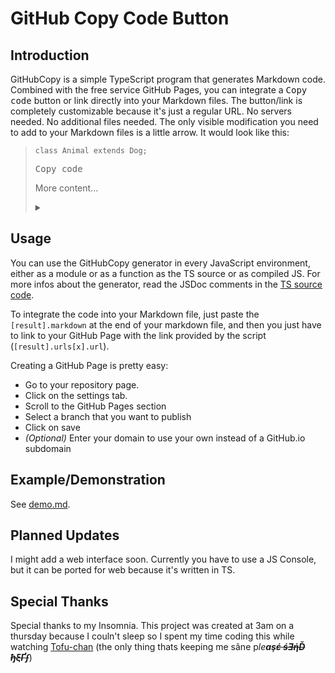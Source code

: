 # GitHub Copy Code Button

## Introduction

GitHubCopy is a simple TypeScript program that generates Markdown code. Combined with the free service GitHub Pages, you can integrate a <kbd>Copy code</kbd> button or link directly into your Markdown files. The button/link is completely customizable because it's just a regular URL. No servers needed. No additional files needed. The only visible modification you need to add to your Markdown files is a little arrow. It would look like this:

> ```class Animal extends Dog;```
>
> <kbd>Copy code</kbd>
>
> More content...
>
> <details><summary></summary>Here would be a JS Script tag.</details>

## Usage

You can use the GitHubCopy generator in every JavaScript environment, either as a module or as a function as the TS source or as compiled JS. For more infos about the generator, read the JSDoc comments in the [TS source code](generator.ts).

To integrate the code into your Markdown file, just paste the `[result].markdown` at the end of your markdown file, and then you just have to link to your GitHub Page with the link provided by the script (`[result].urls[x].url`).

Creating a GitHub Page is pretty easy:

- Go to your repository page.
- Click on the settings tab.
- Scroll to the GitHub Pages section
- Select a branch that you want to publish
- Click on save
- *(Optional)* Enter your domain to use your own instead of a GitHub.io subdomain

## Example/Demonstration

See [demo.md](demo.md).

## Planned Updates

I might add a web interface soon. Currently you have to use a JS Console, but it can be ported for web because it's written in TS.

## Special Thanks

Special thanks to my Insomnia. This project was created at 3am on a thursday because I couln't sleep so I spent my time coding this while watching [Tofu-chan](https://youtu.be/Cw_f4OgW0vQ) (the only thing thats keeping me sâne p*le****aş<s>έ śƎήĎ ђξҐſ</s>***)
